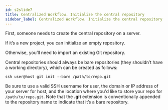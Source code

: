 ```yaml
---
id: s2slide7
title: Centralized Workflow. Initialize the central repository
sidebar_label: Centralized Workflow. Initialize the central repository
---
```



<!--

![xxx](https://raw.githubusercontent.com/ChickenKyiv/awesome-git-article/master/img/merge/simple-git-flow.png) -->

<!-- #### Initialize the central repository -->

<!-- Git Workflow: Initialize Central Bare Repository -->

First, someone needs to create the central repository on a server.

If it’s a new project, you can initialize an empty repository.

Otherwise, you’ll need to import an existing Git repository.

Central repositories should always be bare repositories (they shouldn’t have a working directory), which can be created as follows:

`ssh user@host git init --bare /path/to/repo.git`

Be sure to use a valid SSH username for user, the domain or IP address of your server for host, and the location where you'd like to store your repo for `/path/to/repo.git`. Note that the **.git** extension is conventionally appended to the repository name to indicate that it’s a bare repository.
